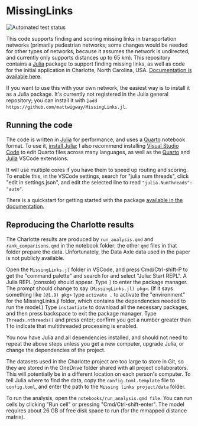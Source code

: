 # MissingLinks

![Automated test status](https://github.com/mattwigway/MissingLinks.jl/actions/workflows/ci.yml/badge.svg)


This code supports finding and scoring missing links in transportation networks (primarily pedestrian networks; some changes would be needed for other types of networks, because it assumes the network is undirected, and currently only supports distances up to 65 km). This repository contains a [Julia](https://julialang.org) package to support finding missing links, as well as code for the initial application in Charlotte, North Carolina, USA. [Documentation is available here](https://projects.indicatrix.org/MissingLinks.jl).

If you want to use this with your own network, the easiest way is to install it as a Julia package. It's currently not registered in the Julia general repository; you can install it with `]add https://github.com/mattwigway/MissingLinks.jl`.

## Running the code

The code is written in [Julia](https://julialang.org) for performance, and uses a [Quarto](https://quarto.org) notebook format. To use it, [install Julia](https://julialang.org/downloads/); I also recommend installing [Visual Studio Code](https://code.visualstudio.com/) to edit Quarto files across many languages, as well as the [Quarto](https://marketplace.visualstudio.com/items?itemName=quarto.quarto) and [Julia](https://marketplace.visualstudio.com/items?itemName=julialang.language-julia) VSCode extensions.

It will use multiple cores if you have them to speed up routing and scoring. To enable this, in the VSCode settings, search for "julia num threads", click "edit in settings.json", and edit the selected line to read `"julia.NumThreads": "auto"`.

There is a quickstart for getting started with the package [available in the documentation](https://projects.indicatrix.org/MissingLinks.jl/quickstart).

## Reproducing the Charlotte results

The Charlotte results are produced by `run_analysis.qmd` and `rank_comparisons.qmd` in the notebook folder; the other `qmd` files in that folder prepare the data. Unfortunately, the Data Axle data used in the paper is not publicly available.

Open the `MissingLinks.jl` folder in VSCode, and press Cmd/Ctrl-shift-P to get the "command palette" and search for and select "Julia: Start REPL". A Julia REPL (console) should appear. Type `]` to enter the package manager. The prompt should change to say `(MissingLinks.jl) pkg>`. (If it says something like `(@1.9) pkg>` type `activate .` to activate the "environment" for the MissingLinks.jl folder, which contains the dependencies needed to run the model.) Type `instantiate` to download all the necessary packages, and then press backspace to exit the package manager. Type `Threads.nthreads()` and press enter; confirm you get a number greater than 1 to indicate that multithreaded processing is enabled.

You now have Julia and all dependencies installed, and should not need to repeat the above steps unless you get a new computer, upgrade Julia, or change the dependencies of the project.

The datasets used in the Charlotte project are too large to store in Git, so they are stored in the OneDrive folder shared with all project collaborators. This will potentially be in a different location on each person's computer. To tell Julia where to find the data, copy the `config.toml.template` file to `config.toml`, and enter the path to the `Missing links project/data` folder.

To run the analysis, open the `notebooks/run_analysis.qmd file`. You can run cells by clicking "Run cell" or pressing "Cmd/Ctrl-shift-enter". The model requires about 26 GB of free disk space to run (for the mmapped distance matrix).